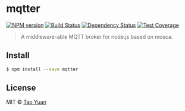# mqtter 

[![NPM version][npm-image]][npm-url] 
[![Build Status][circleci-image]][circleci-url] 
[![Dependency Status][daviddm-image]][daviddm-url]
[![Test Coverage][coveralls-image]][coveralls-url]

> A middleware-able MQTT broker for node.js based on mosca.

## Install

```sh
$ npm install --save mqtter
```

## License

MIT © [Tao Yuan]()


[npm-image]: https://badge.fury.io/js/mqtter.svg
[npm-url]: https://npmjs.org/package/mqtter
[circleci-image]: https://circleci.com/gh/taoyuan/mqtter.svg?style=shield
[circleci-url]: https://circleci.com/gh/taoyuan/mqtter
[daviddm-image]: https://david-dm.org/taoyuan/mqtter.svg?theme=shields.io
[daviddm-url]: https://david-dm.org/taoyuan/mqtter
[coveralls-image]: https://coveralls.io/repos/taoyuan/mqtter/badge.svg
[coveralls-url]: https://coveralls.io/r/taoyuan/mqtter?branch=master
